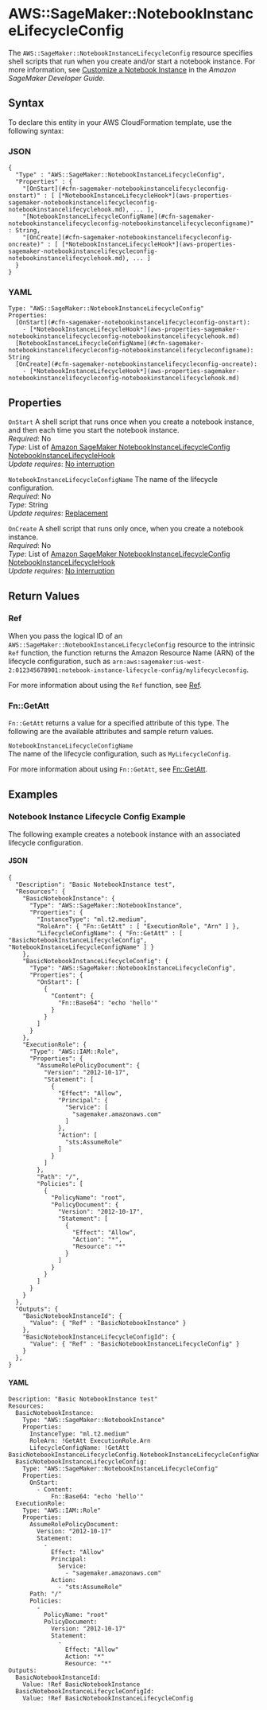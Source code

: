 # AWS::SageMaker::NotebookInstanceLifecycleConfig<a name="aws-resource-sagemaker-notebookinstancelifecycleconfig"></a>

The `AWS::SageMaker::NotebookInstanceLifecycleConfig` resource specifies shell scripts that run when you create and/or start a notebook instance\. For more information, see [Customize a Notebook Instance](https://docs.aws.amazon.com/sagemaker/latest/dg/notebook-lifecycle-config.html) in the *Amazon SageMaker Developer Guide*\. 

## Syntax<a name="aws-resource-sagemaker-notebookinstancelifecycleconfig-syntax"></a>

To declare this entity in your AWS CloudFormation template, use the following syntax:

### JSON<a name="aws-resource-sagemaker-notebookinstancelifecycleconfig-syntax.json"></a>

```
{
  "Type" : "AWS::SageMaker::NotebookInstanceLifecycleConfig",
  "Properties" : {
    "[OnStart](#cfn-sagemaker-notebookinstancelifecycleconfig-onstart)" : [ [*NotebookInstanceLifecycleHook*](aws-properties-sagemaker-notebookinstancelifecycleconfig-notebookinstancelifecyclehook.md), ... ],
    "[NotebookInstanceLifecycleConfigName](#cfn-sagemaker-notebookinstancelifecycleconfig-notebookinstancelifecycleconfigname)" : String,
    "[OnCreate](#cfn-sagemaker-notebookinstancelifecycleconfig-oncreate)" : [ [*NotebookInstanceLifecycleHook*](aws-properties-sagemaker-notebookinstancelifecycleconfig-notebookinstancelifecyclehook.md), ... ]
  }
}
```

### YAML<a name="aws-resource-sagemaker-notebookinstancelifecycleconfig-syntax.yaml"></a>

```
Type: "AWS::SageMaker::NotebookInstanceLifecycleConfig"
Properties:
  [OnStart](#cfn-sagemaker-notebookinstancelifecycleconfig-onstart): 
    - [*NotebookInstanceLifecycleHook*](aws-properties-sagemaker-notebookinstancelifecycleconfig-notebookinstancelifecyclehook.md)  
  [NotebookInstanceLifecycleConfigName](#cfn-sagemaker-notebookinstancelifecycleconfig-notebookinstancelifecycleconfigname): String
  [OnCreate](#cfn-sagemaker-notebookinstancelifecycleconfig-oncreate): 
    - [*NotebookInstanceLifecycleHook*](aws-properties-sagemaker-notebookinstancelifecycleconfig-notebookinstancelifecyclehook.md)
```

## Properties<a name="aws-resource-sagemaker-notebookinstancelifecycleconfig-properties"></a>

`OnStart`  <a name="cfn-sagemaker-notebookinstancelifecycleconfig-onstart"></a>
A shell script that runs once when you create a notebook instance, and then each time you start the notebook instance\.  
 *Required*: No  
 *Type*: List of [Amazon SageMaker NotebookInstanceLifecycleConfig NotebookInstanceLifecycleHook](aws-properties-sagemaker-notebookinstancelifecycleconfig-notebookinstancelifecyclehook.md)  
 *Update requires*: [No interruption](using-cfn-updating-stacks-update-behaviors.md#update-no-interrupt) 

`NotebookInstanceLifecycleConfigName`  <a name="cfn-sagemaker-notebookinstancelifecycleconfig-notebookinstancelifecycleconfigname"></a>
The name of the lifecycle configuration\.  
 *Required*: No  
 *Type*: String  
 *Update requires*: [Replacement](using-cfn-updating-stacks-update-behaviors.md#update-replacement) 

`OnCreate`  <a name="cfn-sagemaker-notebookinstancelifecycleconfig-oncreate"></a>
A shell script that runs only once, when you create a notebook instance\.  
 *Required*: No  
 *Type*: List of [Amazon SageMaker NotebookInstanceLifecycleConfig NotebookInstanceLifecycleHook](aws-properties-sagemaker-notebookinstancelifecycleconfig-notebookinstancelifecyclehook.md)  
 *Update requires*: [No interruption](using-cfn-updating-stacks-update-behaviors.md#update-no-interrupt) 

## Return Values<a name="aws-resource-sagemaker-notebookinstancelifecycleconfig-returnvalues"></a>

### Ref<a name="aws-resource-sagemaker-notebookinstancelifecycleconfig-ref"></a>

When you pass the logical ID of an `AWS::SageMaker::NotebookInstanceLifecycleConfig` resource to the intrinsic `Ref` function, the function returns the Amazon Resource Name \(ARN\) of the lifecycle configuration, such as `arn:aws:sagemaker:us-west-2:012345678901:notebook-instance-lifecycle-config/mylifecycleconfig`\. 

For more information about using the `Ref` function, see [Ref](intrinsic-function-reference-ref.md)\. 

### Fn::GetAtt<a name="aws-resource-sagemaker-notebookinstancelifecycleconfig-getatt"></a>

 `Fn::GetAtt` returns a value for a specified attribute of this type\. The following are the available attributes and sample return values\. 

`NotebookInstanceLifecycleConfigName`  
The name of the lifecycle configuration, such as `MyLifecycleConfig`\. 

For more information about using `Fn::GetAtt`, see [Fn::GetAtt](intrinsic-function-reference-getatt.md)\. 

## Examples<a name="aws-resource-sagemaker-notebookinstancelifecycleconfig-examples"></a>

### Notebook Instance Lifecycle Config Example<a name="aws-resource-sagemaker-notebookinstancelifecycleconfig-example1"></a>

The following example creates a notebook instance with an associated lifecycle configuration\.

#### JSON<a name="aws-resource-sagemaker-notebookinstancelifecycleconfig-example1.json"></a>

```
{
  "Description": "Basic NotebookInstance test",
  "Resources": {
    "BasicNotebookInstance": {
      "Type": "AWS::SageMaker::NotebookInstance",
      "Properties": {
        "InstanceType": "ml.t2.medium",
        "RoleArn": { "Fn::GetAtt" : [ "ExecutionRole", "Arn" ] },
        "LifecycleConfigName": { "Fn::GetAtt" : [ "BasicNotebookInstanceLifecycleConfig", "NotebookInstanceLifecycleConfigName" ] }
    },
    "BasicNotebookInstanceLifecycleConfig": {
      "Type": "AWS::SageMaker::NotebookInstanceLifecycleConfig",
      "Properties": {
        "OnStart": [
          {
            "Content": {
              "Fn::Base64": "echo 'hello'"
            }
          }
        ]
      }
    },
    "ExecutionRole": {
      "Type": "AWS::IAM::Role",
      "Properties": {
        "AssumeRolePolicyDocument": {
          "Version": "2012-10-17",
          "Statement": [
            {
              "Effect": "Allow",
              "Principal": {
                "Service": [
                  "sagemaker.amazonaws.com"
                ]
              },
              "Action": [
                "sts:AssumeRole"
              ]
            }
          ]
        },
        "Path": "/",
        "Policies": [
          {
            "PolicyName": "root",
            "PolicyDocument": {
              "Version": "2012-10-17",
              "Statement": [
                {
                  "Effect": "Allow",
                  "Action": "*",
                  "Resource": "*"
                }
              ]
            }
          }
        ]
      }
    }
  },
  "Outputs": {
    "BasicNotebookInstanceId": {
      "Value": { "Ref" : "BasicNotebookInstance" }
    },
    "BasicNotebookInstanceLifecycleConfigId": {
      "Value": { "Ref" : "BasicNotebookInstanceLifecycleConfig" }
    }
  },
}
```

#### YAML<a name="aws-resource-sagemaker-notebookinstancelifecycleconfig-example1.yaml"></a>

```
Description: "Basic NotebookInstance test"
Resources:
  BasicNotebookInstance:
    Type: "AWS::SageMaker::NotebookInstance"
    Properties:
      InstanceType: "ml.t2.medium"
      RoleArn: !GetAtt ExecutionRole.Arn
      LifecycleConfigName: !GetAtt BasicNotebookInstanceLifecycleConfig.NotebookInstanceLifecycleConfigName
  BasicNotebookInstanceLifecycleConfig:
    Type: "AWS::SageMaker::NotebookInstanceLifecycleConfig"
    Properties:
      OnStart:
        - Content:
            Fn::Base64: "echo 'hello'"
  ExecutionRole: 
    Type: "AWS::IAM::Role"
    Properties: 
      AssumeRolePolicyDocument: 
        Version: "2012-10-17"
        Statement: 
          - 
            Effect: "Allow"
            Principal: 
              Service: 
                - "sagemaker.amazonaws.com"
            Action: 
              - "sts:AssumeRole"
      Path: "/"
      Policies: 
        - 
          PolicyName: "root"
          PolicyDocument: 
            Version: "2012-10-17"
            Statement: 
              - 
                Effect: "Allow"
                Action: "*"
                Resource: "*"
Outputs:
  BasicNotebookInstanceId:
    Value: !Ref BasicNotebookInstance
  BasicNotebookInstanceLifecycleConfigId:
    Value: !Ref BasicNotebookInstanceLifecycleConfig
```